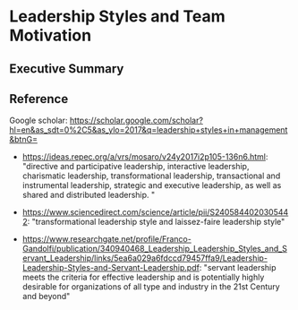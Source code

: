 # Leadership Styles and Team Motivation

## Executive Summary

## Reference

Google scholar: https://scholar.google.com/scholar?hl=en&as_sdt=0%2C5&as_ylo=2017&q=leadership+styles+in+management&btnG=

- https://ideas.repec.org/a/vrs/mosaro/v24y2017i2p105-136n6.html: "directive and participative leadership, interactive leadership, charismatic leadership, transformational leadership, transactional and instrumental leadership, strategic and executive leadership, as well as shared and distributed leadership. "

- https://www.sciencedirect.com/science/article/pii/S2405844020305442: "transformational leadership style and laissez-faire leadership style"

- https://www.researchgate.net/profile/Franco-Gandolfi/publication/340940468_Leadership_Leadership_Styles_and_Servant_Leadership/links/5ea6a029a6fdccd79457ffa9/Leadership-Leadership-Styles-and-Servant-Leadership.pdf: "servant leadership meets the criteria for effective leadership and is potentially highly desirable for organizations of all type and industry in the 21st Century and beyond"

